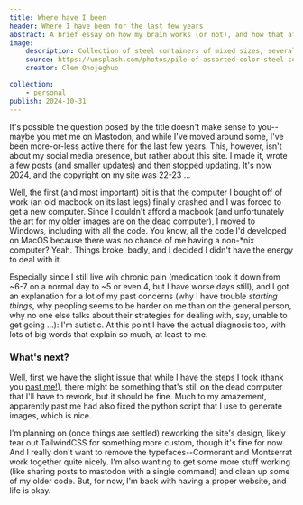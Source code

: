 ```yaml
---
title: Where have I been
header: Where I have been for the last few years 
abstract: A brief essay on how my brain works (or not), and how that affects my life.
image:
    description: Collection of steel containers of mixed sizes, several of them a bit rusty
    source: https://unsplash.com/photos/pile-of-assorted-color-steel-containers-yOblHvTdKug
    creator: Clem Onojeghuo

collection:
    - personal
publish: 2024-10-31
---
```


It's possible the question posed by the title doesn't make sense to you--maybe you met me on Mastodon, and while I've moved around some, I've been more-or-less active there for the last few years. This, however, isn't about my social media presence, but rather about this site. I made it, wrote a few posts (and smaller updates) and then stopped updating. It's now 2024, and the copyright on my site was 22-23 ...

Well, the first (and most important) bit is that the computer I bought off of work (an old macbook on its last legs) finally crashed and I was forced to get a new computer. Since I couldn't afford a macbook (and unfortunately the art for my older images are on the dead computer), I moved to Windows, including with all the code. You know, all the code I'd developed on MacOS because there was no chance of me having a non-*nix computer? Yeah. Things broke, badly, and I decided I didn't have the energy to deal with it.

Especially since I still live wih chronic pain (medication took it down from ~6-7 on a normal day to ~5 or even 4, but I have worse days still), and I got an explanation for a lot of my past concerns (why I have trouble *starting things*, why peopling seems to be harder on me than on the general person, why no one else talks about their strategies for dealing with, say, unable to get going ...): I'm autistic. At this point I have the actual diagnosis too, with lots of big words that explain so much, at least to me.

### What's next?
Well, first we have the slight issue that while I have the steps I took (thank you [past me!](/blog/posts/new-site/)), there might be something that's still on the dead computer that I'll have to rework, but it should be fine. Much to my amazement, apparently past me had also fixed the python script that I use to generate images, which is nice.

I'm planning on (once things are settled) reworking the site's design, likely tear out TailwindCSS for something more custom, though it's fine for now. And I really don't want to remove the typefaces--Cormorant and Montserrat work together quite nicely. I'm also wanting to get some more stuff working (like sharing posts to mastodon with a single command) and clean up some of my older code. But, for now, I'm back with having a proper website, and life is okay.



